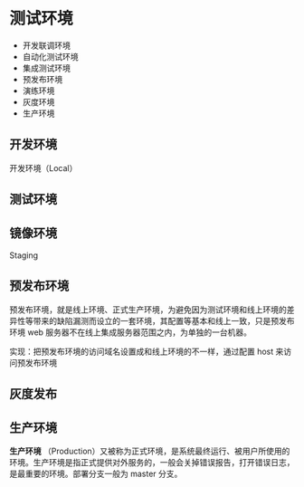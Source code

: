 # 测试环境

- 开发联调环境
- 自动化测试环境
- 集成测试环境
- 预发布环境
- 演练环境
- 灰度环境
- 生产环境

## 开发环境

开发环境（Local）

## 测试环境

## 镜像环境

Staging

## 预发布环境

预发布环境，就是线上环境、正式生产环境，为避免因为测试环境和线上环境的差异性等带来的缺陷漏测而设立的一套环境，其配置等基本和线上一致，只是预发布环境 web 服务器不在线上集成服务器范围之内，为单独的一台机器。

实现：把预发布环境的访问域名设置成和线上环境的不一样，通过配置 host 来访问预发布环境

## 灰度发布

## 生产环境

**生产环境** （Production）又被称为正式环境，是系统最终运行、被用户所使用的环境。生产环境是指正式提供对外服务的，一般会关掉错误报告，打开错误日志，是最重要的环境。部署分支一般为 master 分支。
